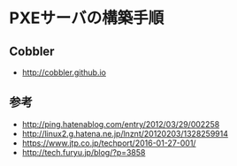 PXEサーバの構築手順
===


Cobbler
---

* http://cobbler.github.io

参考
---

* http://ping.hatenablog.com/entry/2012/03/29/002258
* http://linux2.g.hatena.ne.jp/lnznt/20120203/1328259914
* https://www.jtp.co.jp/techport/2016-01-27-001/
* http://tech.furyu.jp/blog/?p=3858

